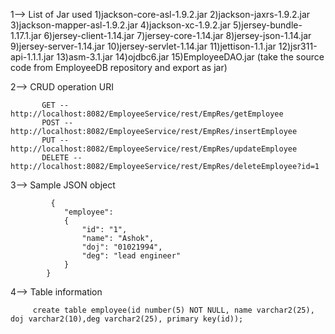 1-->  List of Jar used
		  1)jackson-core-asl-1.9.2.jar
		  2)jackson-jaxrs-1.9.2.jar
		  3)jackson-mapper-asl-1.9.2.jar
		  4)jackson-xc-1.9.2.jar
		  5)jersey-bundle-1.17.1.jar
		  6)jersey-client-1.14.jar
		  7)jersey-core-1.14.jar
		  8)jersey-json-1.14.jar
		  9)jersey-server-1.14.jar
		  10)jersey-servlet-1.14.jar
		  11)jettison-1.1.jar
		  12)jsr311-api-1.1.1.jar
		  13)asm-3.1.jar
		  14)ojdbc6.jar
		  15)EmployeeDAO.jar  (take the source code from EmployeeDB repository and export as jar)
 
2--> CRUD operation URI

		   GET --  http://localhost:8082/EmployeeService/rest/EmpRes/getEmployee
		   POST -- http://localhost:8082/EmployeeService/rest/EmpRes/insertEmployee
		   PUT --  http://localhost:8082/EmployeeService/rest/EmpRes/updateEmployee
		   DELETE -- http://localhost:8082/EmployeeService/rest/EmpRes/deleteEmployee?id=1
 3--> Sample JSON object
 
			 {
				"employee": 
				{
					"id": "1",
					"name": "Ashok",
					"doj": "01021994",
					"deg": "lead engineer"
				}
			}
4--> Table information

         create table employee(id number(5) NOT NULL, name varchar2(25), doj varchar2(10),deg varchar2(25), primary key(id));

